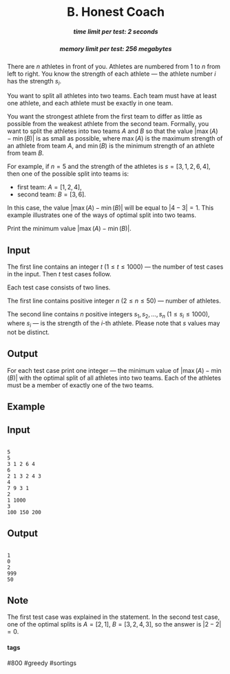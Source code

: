 <h1 style='text-align: center;'> B. Honest Coach</h1>

<h5 style='text-align: center;'>time limit per test: 2 seconds</h5>
<h5 style='text-align: center;'>memory limit per test: 256 megabytes</h5>

There are $n$ athletes in front of you. Athletes are numbered from $1$ to $n$ from left to right. You know the strength of each athlete — the athlete number $i$ has the strength $s_i$.

You want to split all athletes into two teams. Each team must have at least one athlete, and each athlete must be exactly in one team.

You want the strongest athlete from the first team to differ as little as possible from the weakest athlete from the second team. Formally, you want to split the athletes into two teams $A$ and $B$ so that the value $|\max(A) - \min(B)|$ is as small as possible, where $\max(A)$ is the maximum strength of an athlete from team $A$, and $\min(B)$ is the minimum strength of an athlete from team $B$.

For example, if $n=5$ and the strength of the athletes is $s=[3, 1, 2, 6, 4]$, then one of the possible split into teams is: 

* first team: $A = [1, 2, 4]$,
* second team: $B = [3, 6]$.

In this case, the value $|\max(A) - \min(B)|$ will be equal to $|4-3|=1$. This example illustrates one of the ways of optimal split into two teams.

Print the minimum value $|\max(A) - \min(B)|$.

## Input

The first line contains an integer $t$ ($1 \le t \le 1000$) — the number of test cases in the input. Then $t$ test cases follow.

Each test case consists of two lines. 

The first line contains positive integer $n$ ($2 \le n \le 50$) — number of athletes. 

The second line contains $n$ positive integers $s_1, s_2, \ldots, s_n$ ($1 \le s_i \le 1000$), where $s_i$ — is the strength of the $i$-th athlete. Please note that $s$ values may not be distinct.

## Output

For each test case print one integer — the minimum value of $|\max(A) - \min(B)|$ with the optimal split of all athletes into two teams. Each of the athletes must be a member of exactly one of the two teams.

## Example

## Input


```

5
5
3 1 2 6 4
6
2 1 3 2 4 3
4
7 9 3 1
2
1 1000
3
100 150 200

```
## Output


```

1
0
2
999
50

```
## Note

The first test case was explained in the statement. In the second test case, one of the optimal splits is $A=[2, 1]$, $B=[3, 2, 4, 3]$, so the answer is $|2-2|=0$.



#### tags 

#800 #greedy #sortings 